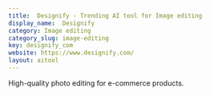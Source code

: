 ```yaml
---
title:  Designify - Trending AI tool for Image editing
display_name:  Designify
category: Image editing
category_slug: image-editing
key: designify_com
website: https://www.designify.com/
layout: aitool
---
```


High-quality photo editing for e-commerce products.

